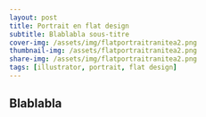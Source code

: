 ```yaml
---
layout: post
title: Portrait en flat design
subtitle: Blablabla sous-titre
cover-img: /assets/img/flatportraitranitea2.png
thumbnail-img: /assets/flatportraitranitea2.png
share-img: /assets/img/flatportraitranitea2.png
tags: [illustrator, portrait, flat design]
---
```


## Blablabla

